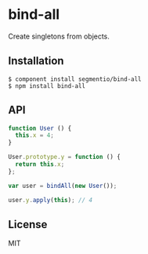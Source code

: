 
# bind-all

  Create singletons from objects.

## Installation

    $ component install segmentio/bind-all
    $ npm install bind-all

## API

```javascript
function User () {
  this.x = 4;
}

User.prototype.y = function () {
  return this.x;
};

var user = bindAll(new User());

user.y.apply(this); // 4
```

## License

  MIT
